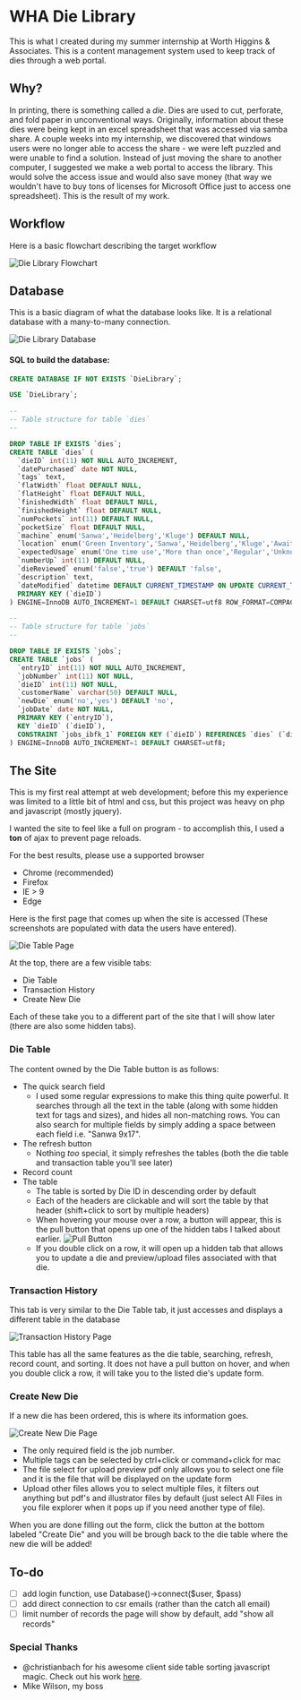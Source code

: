 # WHA Die Library
This is what I created during my summer internship at Worth Higgins & Associates. This is a content management system 
used to keep track of dies through a web portal.

## Why?
In printing, there is something called a *die*. Dies are used to cut, perforate, and fold paper in unconventional ways.
Originally, information about these dies were being kept in an excel spreadsheet that was accessed via samba share.
A couple weeks into my internship, we discovered that windows users were no longer able to access the share - we
were left puzzled and were unable to find a solution. Instead of just moving the share to another computer, I suggested 
we make a web portal to access the library. This would solve the access issue and would also save money (that way we 
wouldn't have to buy tons of licenses for Microsoft Office just to access one spreadsheet). This is the result of my 
work.

## Workflow
Here is a basic flowchart describing the target workflow

![Die Library Flowchart](https://github.com/krizboy12/WHADieLibrary/blob/master/Workflow/Workflow.png)

## Database
This is a basic diagram of what the database looks like. It is a relational database with a many-to-many connection.

![Die Library Database](https://github.com/krizboy12/WHADieLibrary/blob/master/Workflow/Database%20Relation.png)

#### SQL to build the database:
```sql
CREATE DATABASE IF NOT EXISTS `DieLibrary`;

USE `DieLibrary`;

--
-- Table structure for table `dies`
--

DROP TABLE IF EXISTS `dies`;
CREATE TABLE `dies` (
  `dieID` int(11) NOT NULL AUTO_INCREMENT,
  `datePurchased` date NOT NULL,
  `tags` text,
  `flatWidth` float DEFAULT NULL,
  `flatHeight` float DEFAULT NULL,
  `finishedWidth` float DEFAULT NULL,
  `finishedHeight` float DEFAULT NULL,
  `numPockets` int(11) DEFAULT NULL,
  `pocketSize` float DEFAULT NULL,
  `machine` enum('Sanwa','Heidelberg','Kluge') DEFAULT NULL,
  `location` enum('Green Inventory','Sanwa','Heidelberg','Kluge','Awaiting Arrival','Trashed') DEFAULT 'Awaiting Arrival',
  `expectedUsage` enum('One time use','More than once','Regular','Unknown') DEFAULT 'Unknown',
  `numberUp` int(11) DEFAULT NULL,
  `dieReviewed` enum('false','true') DEFAULT 'false',
  `description` text,
  `dateModified` datetime DEFAULT CURRENT_TIMESTAMP ON UPDATE CURRENT_TIMESTAMP,
  PRIMARY KEY (`dieID`)
) ENGINE=InnoDB AUTO_INCREMENT=1 DEFAULT CHARSET=utf8 ROW_FORMAT=COMPACT;

--
-- Table structure for table `jobs`
--

DROP TABLE IF EXISTS `jobs`;
CREATE TABLE `jobs` (
  `entryID` int(11) NOT NULL AUTO_INCREMENT,
  `jobNumber` int(11) NOT NULL,
  `dieID` int(11) NOT NULL,
  `customerName` varchar(50) DEFAULT NULL,
  `newDie` enum('no','yes') DEFAULT 'no',
  `jobDate` date NOT NULL,
  PRIMARY KEY (`entryID`),
  KEY `dieID` (`dieID`),
  CONSTRAINT `jobs_ibfk_1` FOREIGN KEY (`dieID`) REFERENCES `dies` (`dieID`)
) ENGINE=InnoDB AUTO_INCREMENT=1 DEFAULT CHARSET=utf8;
```

## The Site
This is my first real attempt at web development; before this my experience was limited to a little bit of html and css, 
but this project was heavy on php and javascript (mostly jquery).

I wanted the site to feel like a full on program - to accomplish this, I used a **ton** of ajax to prevent page reloads.

For the best results, please use a supported browser
- Chrome (recommended)
- Firefox
- IE > 9
- Edge

Here is the first page that comes up when the site is accessed (These screenshots are populated with data the users have entered).

![Die Table Page](https://github.com/krizboy12/WHADieLibrary/blob/master/screenshots/DieTablePage.png)

At the top, there are a few visible tabs:
- Die Table
- Transaction History
- Create New Die

Each of these take you to a different part of the site that I will show later (there are also some hidden tabs).

### Die Table
The content owned by the Die Table button is as follows:

- The quick search field
  - I used some regular expressions to make this thing quite powerful. It searches through all the text in the table (along with some hidden text for tags and sizes),
  and hides all non-matching rows. You can also search for multiple fields by simply adding a space between each field i.e. "Sanwa 9x17".
- The refresh button
  - Nothing *too* special, it simply refreshes the tables (both the die table and transaction table you'll see later)
- Record count
- The table
  - The table is sorted by Die ID in descending order by default
  - Each of the headers are clickable and will sort the table by that header (shift+click to sort by multiple headers)
  - When hovering your mouse over a row, a button will appear, this is the pull button that opens up one of the hidden tabs I talked about earlier.
  ![Pull Button](https://github.com/krizboy12/WHADieLibrary/blob/master/screenshots/PullButton.png)
  - If you double click on a row, it will open up a hidden tab that allows you to update a die and preview/upload files associated with that die.

### Transaction History
This tab is very similar to the Die Table tab, it just accesses and displays a different table in the database

![Transaction History Page](https://github.com/krizboy12/WHADieLibrary/blob/master/screenshots/TransactionHistoryPage.png)

This table has all the same features as the die table, searching, refresh, record count, and sorting. It does not have a pull button on hover, and when you double click a
row, it will take you to the listed die's update form.

### Create New Die
If a new die has been ordered, this is where its information goes.

![Create New Die Page](https://github.com/krizboy12/WHADieLibrary/blob/master/screenshots/CreateNewDie.png)

- The only required field is the job number. 
- Multiple tags can be selected by ctrl+click or command+click for mac
- The file select for upload preview pdf only allows you to select one file and it is the file that will be displayed on the update form
- Upload other files allows you to select multiple files, it filters out anything but pdf's and illustrator files by default 
(just select All Files in you file explorer when it pops up if you need another type of file).

When you are done filling out the form, click the button at the bottom labeled "Create Die" and you will be brough back to the die table where the new die will be added!

## To-do
- [ ] add login function, use Database()->connect($user, $pass)
- [ ] add direct connection to csr emails (rather than the catch all email)
- [ ] limit number of records the page will show by default, add "show all records"

### Special Thanks
- @christianbach for his awesome client side table sorting javascript magic. Check out his work [here](http://tablesorter.com).
- Mike Wilson, my boss
